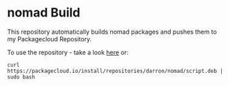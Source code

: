 nomad Build
============

This repository automatically builds nomad packages and pushes them to my Packagecloud Repository.

To use the repository - take a look [here](https://packagecloud.io/darron/nomad/install) or:

`curl https://packagecloud.io/install/repositories/darron/nomad/script.deb | sudo bash`
